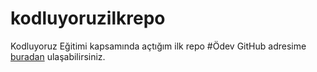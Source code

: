 # kodluyoruzilkrepo
Kodluyoruz Eğitimi kapsamında açtığım ilk repo
#Ödev
GitHub adresime [buradan](github.com/deryatas) ulaşabilirsiniz.

